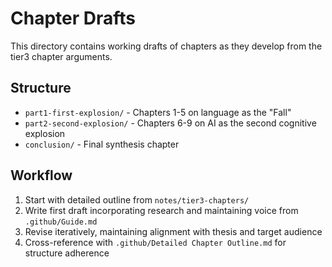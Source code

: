 # Chapter Drafts

This directory contains working drafts of chapters as they develop from the tier3 chapter arguments.

## Structure

- `part1-first-explosion/` - Chapters 1-5 on language as the "Fall"
- `part2-second-explosion/` - Chapters 6-9 on AI as the second cognitive explosion
- `conclusion/` - Final synthesis chapter

## Workflow

1. Start with detailed outline from `notes/tier3-chapters/`
2. Write first draft incorporating research and maintaining voice from `.github/Guide.md`
3. Revise iteratively, maintaining alignment with thesis and target audience
4. Cross-reference with `.github/Detailed Chapter Outline.md` for structure adherence
